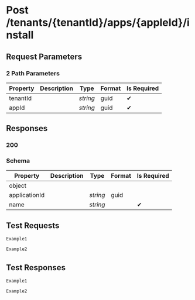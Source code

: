 # **Post**   /tenants/{tenantId}/apps/{appleId}/install

## __Request Parameters__

### 2 Path Parameters
  
   | Property | Description | Type     | Format | Is Required |
   | -------- | ----------- | -------- | ------ | ----------- |
   | tenantId |             | _string_ | guid   | ✔           |
   | appId    |             | _string_ | guid   | ✔           |

## __Responses__

### __200__

### Schema

| Property      | Description | Type     | Format | Is Required |
| ------------- | ----------- | -------- | ------ | ----------- |
| object        |             |          |        |             |
| applicationId |             | _string_ | guid   |             |
| name          |             | _string_ |        | ✔           |

## __Test Requests__

```cURL tab= 
Example1
```

```C# tab=
Example2
```

## __Test Responses__

```cURL tab= 
Example1
```

```C# tab=
Example2
```
